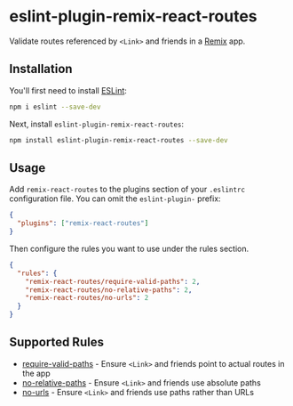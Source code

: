 # eslint-plugin-remix-react-routes

Validate routes referenced by `<Link>` and friends in a [Remix](https://remix.run) app.

## Installation

You'll first need to install [ESLint](https://eslint.org/):

```sh
npm i eslint --save-dev
```

Next, install `eslint-plugin-remix-react-routes`:

```sh
npm install eslint-plugin-remix-react-routes --save-dev
```

## Usage

Add `remix-react-routes` to the plugins section of your `.eslintrc` configuration file. You can omit the `eslint-plugin-` prefix:

```json
{
  "plugins": ["remix-react-routes"]
}
```

Then configure the rules you want to use under the rules section.

```json
{
  "rules": {
    "remix-react-routes/require-valid-paths": 2,
    "remix-react-routes/no-relative-paths": 2,
    "remix-react-routes/no-urls": 2
  }
}
```

## Supported Rules

- [require-valid-paths](src/rules/require-valid-paths) - Ensure `<Link>` and friends point to actual routes in the app
- [no-relative-paths](src/rules/no-relative-paths) - Ensure `<Link>` and friends use absolute paths
- [no-urls](src/rules/no-relative-paths) - Ensure `<Link>` and friends use paths rather than URLs
